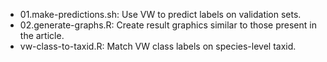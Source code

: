 * 01.make-predictions.sh: Use VW to predict labels on validation sets.
* 02.generate-graphs.R: Create result graphics similar to those present in the article.
* vw-class-to-taxid.R: Match VW class labels on species-level taxid.
